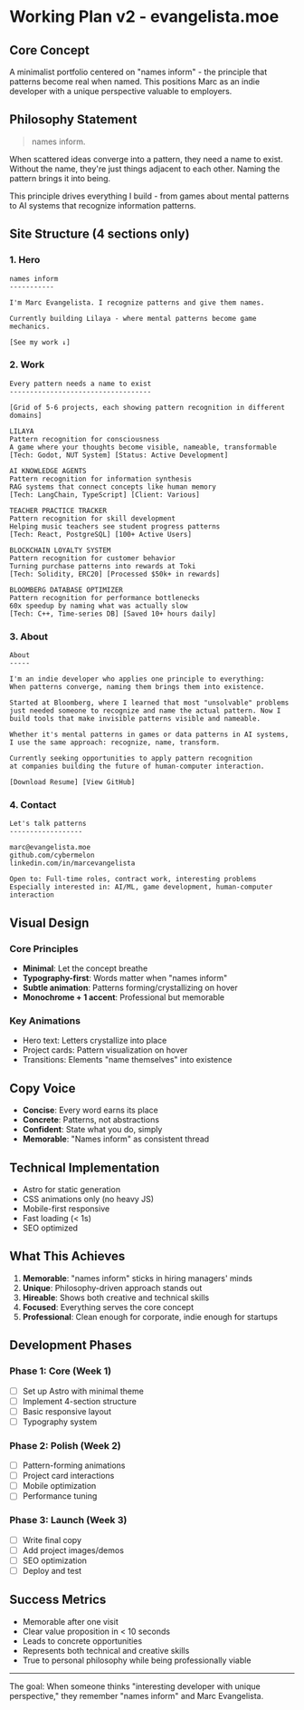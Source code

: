# Working Plan v2 - evangelista.moe

## Core Concept

A minimalist portfolio centered on "names inform" - the principle that patterns become real when named. This positions Marc as an indie developer with a unique perspective valuable to employers.

## Philosophy Statement

> names inform.

When scattered ideas converge into a pattern, they need a name to exist.
Without the name, they're just things adjacent to each other.
Naming the pattern brings it into being.

This principle drives everything I build - from games about mental patterns to AI systems that recognize information patterns.

## Site Structure (4 sections only)

### 1. Hero
```
names inform
-----------

I'm Marc Evangelista. I recognize patterns and give them names.

Currently building Lilaya - where mental patterns become game mechanics.

[See my work ↓]
```

### 2. Work
```
Every pattern needs a name to exist
-----------------------------------

[Grid of 5-6 projects, each showing pattern recognition in different domains]

LILAYA
Pattern recognition for consciousness
A game where your thoughts become visible, nameable, transformable
[Tech: Godot, NUT System] [Status: Active Development]

AI KNOWLEDGE AGENTS  
Pattern recognition for information synthesis
RAG systems that connect concepts like human memory
[Tech: LangChain, TypeScript] [Client: Various]

TEACHER PRACTICE TRACKER
Pattern recognition for skill development  
Helping music teachers see student progress patterns
[Tech: React, PostgreSQL] [100+ Active Users]

BLOCKCHAIN LOYALTY SYSTEM
Pattern recognition for customer behavior
Turning purchase patterns into rewards at Toki
[Tech: Solidity, ERC20] [Processed $50k+ in rewards]

BLOOMBERG DATABASE OPTIMIZER
Pattern recognition for performance bottlenecks
60x speedup by naming what was actually slow
[Tech: C++, Time-series DB] [Saved 10+ hours daily]
```

### 3. About
```
About
-----

I'm an indie developer who applies one principle to everything:
When patterns converge, naming them brings them into existence.

Started at Bloomberg, where I learned that most "unsolvable" problems 
just needed someone to recognize and name the actual pattern. Now I 
build tools that make invisible patterns visible and nameable.

Whether it's mental patterns in games or data patterns in AI systems,
I use the same approach: recognize, name, transform.

Currently seeking opportunities to apply pattern recognition
at companies building the future of human-computer interaction.

[Download Resume] [View GitHub]
```

### 4. Contact
```
Let's talk patterns
------------------

marc@evangelista.moe
github.com/cybermelon
linkedin.com/in/marcevangelista

Open to: Full-time roles, contract work, interesting problems
Especially interested in: AI/ML, game development, human-computer interaction
```

## Visual Design

### Core Principles
- **Minimal**: Let the concept breathe
- **Typography-first**: Words matter when "names inform"
- **Subtle animation**: Patterns forming/crystallizing on hover
- **Monochrome + 1 accent**: Professional but memorable

### Key Animations
- Hero text: Letters crystallize into place
- Project cards: Pattern visualization on hover
- Transitions: Elements "name themselves" into existence

## Copy Voice

- **Concise**: Every word earns its place
- **Concrete**: Patterns, not abstractions
- **Confident**: State what you do, simply
- **Memorable**: "Names inform" as consistent thread

## Technical Implementation

- Astro for static generation
- CSS animations only (no heavy JS)
- Mobile-first responsive
- Fast loading (< 1s)
- SEO optimized

## What This Achieves

1. **Memorable**: "names inform" sticks in hiring managers' minds
2. **Unique**: Philosophy-driven approach stands out
3. **Hireable**: Shows both creative and technical skills
4. **Focused**: Everything serves the core concept
5. **Professional**: Clean enough for corporate, indie enough for startups

## Development Phases

### Phase 1: Core (Week 1)
- [ ] Set up Astro with minimal theme
- [ ] Implement 4-section structure
- [ ] Basic responsive layout
- [ ] Typography system

### Phase 2: Polish (Week 2)
- [ ] Pattern-forming animations
- [ ] Project card interactions
- [ ] Mobile optimization
- [ ] Performance tuning

### Phase 3: Launch (Week 3)
- [ ] Write final copy
- [ ] Add project images/demos
- [ ] SEO optimization
- [ ] Deploy and test

## Success Metrics

- Memorable after one visit
- Clear value proposition in < 10 seconds
- Leads to concrete opportunities
- Represents both technical and creative skills
- True to personal philosophy while being professionally viable

---

The goal: When someone thinks "interesting developer with unique perspective," they remember "names inform" and Marc Evangelista.